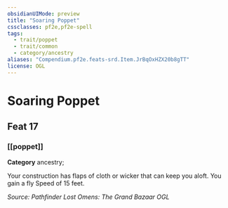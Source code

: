```yaml
---
obsidianUIMode: preview
title: "Soaring Poppet"
cssclasses: pf2e,pf2e-spell
tags:
  - trait/poppet
  - trait/common
  - category/ancestry
aliases: "Compendium.pf2e.feats-srd.Item.JrBqOxHZX20b8gTT"
license: OGL
---
```

# Soaring Poppet
## Feat 17
### [[poppet]]

**Category** ancestry; 




Your construction has flaps of cloth or wicker that can keep you aloft. You gain a fly Speed of 15 feet.

*Source: Pathfinder Lost Omens: The Grand Bazaar*
*OGL*